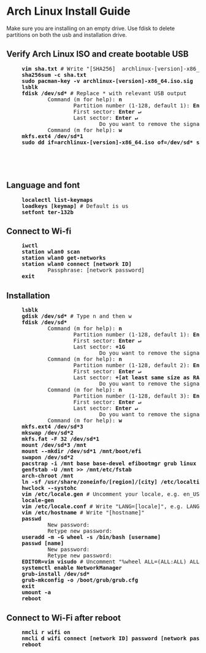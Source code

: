 # Arch Linux Install Guide
Make sure you are installing on an empty drive. Use fdisk to delete partitions on both the usb and installation drive.

## Verify Arch Linux ISO and create bootable USB
<dl><dd>
<pre>
<b>vim sha.txt</b> # Write "[SHA256]  archlinux-[version]-x86_64.iso"
<b>sha256sum -c sha.txt
sudo pacman-key -v archlinux-[version]-x86_64.iso.sig
lsblk
fdisk /dev/sd*</b> # Replace * with relevant USB output
        Command (m for help): <b>n</b>
                Partition number (1-128, default 1): <b>Enter &crarr;</b>
                First sector: <b>Enter &crarr;</b>
                Last sector: <b>Enter &crarr;</b>
                        Do you want to remove the signature? [Y]es/[N]o: <b>y</b>
        Command (m for help): <b>w</b>
<b>mkfs.ext4 /dev/sd*1
sudo dd if=archlinux-[version]-x86_64.iso of=/dev/sd* status=progress bs=2M</b>
</pre>
</dd></dl>
‎

‎
## Language and font
<dl><dd>
<pre>
<b>localectl list-keymaps
loadkeys [keymap]</b> # Default is us
<b>setfont ter-132b</b>
</pre>
</dd></dl>
	
## Connect to Wi-fi
<dl><dd>
<pre>
<b>iwctl
station wlan0 scan
station wlan0 get-networks
station wlan0 connect [network ID]</b>
        Passphrase: [network password]
<b>exit</b>
</pre>
</dd></dl>
	
## Installation
<dl><dd>
<pre>
<b>lsblk
gdisk /dev/sd*</b> # Type n and then w
<b>fdisk /dev/sd*</b>
        Command (m for help): <b>n</b>
                Partition number (1-128, default 1): <b>Enter &crarr;</b> 
                First sector: <b>Enter &crarr;</b>
                Last sector: <b>+1G</b>
                        Do you want to remove the signature? [Y]es/[N]o: <b>y</b>
        Command (m for help): <b>n</b>
                Partition number (1-128, default 2): <b>Enter &crarr;</b>
                First sector: <b>Enter &crarr;</b>
                Last sector: <b>+[at least same size as RAM]G</b>
                        Do you want to remove the signature? [Y]es/[N]o: <b>y</b>
        Command (m for help): <b>n</b>
                Partition number (1-128, default 3): <b>Enter &crarr;</b>
                First sector: <b>Enter &crarr;</b>
                Last sector: <b>Enter &crarr;</b>
                        Do you want to remove the signature? [Y]es/[N]o: <b>y</b>
        Command (m for help): <b>w</b>
<b>mkfs.ext4 /dev/sd*3
mkswap /dev/sd*2
mkfs.fat -F 32 /dev/sd*1
mount /dev/sd*3 /mnt
mount --mkdir /dev/sd*1 /mnt/boot/efi
swapon /dev/sd*2
pacstrap -i /mnt base base-devel efibootmgr grub linux linux-firmware vim networkmanager
genfstab -U /mnt >> /mnt/etc/fstab
arch-chroot /mnt
ln -sf /usr/share/zoneinfo/[region]/[city] /etc/localtime
hwclock --systohc
vim /etc/locale.gen</b> # Uncomment your locale, e.g. en_US.UTF-8 UTF-8
<b>locale-gen
vim /etc/locale.conf</b> # Write "LANG=[locale]", e.g. LANG=en_US.UTF-8
<b>vim /etc/hostname</b> # Write "[hostname]"
<b>passwd</b>
        New password:
        Retype new password:
<b>useradd -m -G wheel -s /bin/bash [username]
passwd [name]</b>
        New password:
        Retype new password:
<b>EDITOR=vim visudo</b> # Uncomment "%wheel ALL=(ALL:ALL) ALL" under heading ##Uncomment to allow members of group wheel to execute any command
<b>systemctl enable NetworkManager
grub-install /dev/sd*
grub-mkconfig -o /boot/grub/grub.cfg
exit
umount -a
reboot</b>
</pre>
</dd></dl>

## Connect to Wi-Fi after reboot
<dl><dd>
<pre>
<b>nmcli r wifi on
nmcli d wifi connect [network ID] password [network password]
reboot</b>
</pre>
</dd></dl>
